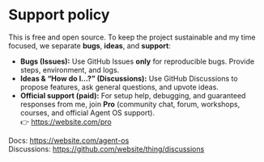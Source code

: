 # Support policy

This is free and open source. To keep the project sustainable and my time focused, we separate **bugs**, **ideas**, and **support**:

- **Bugs (Issues):** Use GitHub Issues **only** for reproducible bugs. Provide steps, environment, and logs.
- **Ideas & “How do I…?” (Discussions):** Use GitHub Discussions to propose features, ask general questions, and upvote ideas.
- **Official support (paid):** For setup help, debugging, and guaranteed responses from me, join **Pro** (community chat, forum, workshops, courses, and official Agent OS support).  
  👉 https://website.com/pro

Docs: https://website.com/agent-os  
Discussions: https://github.com/website/thing/discussions
